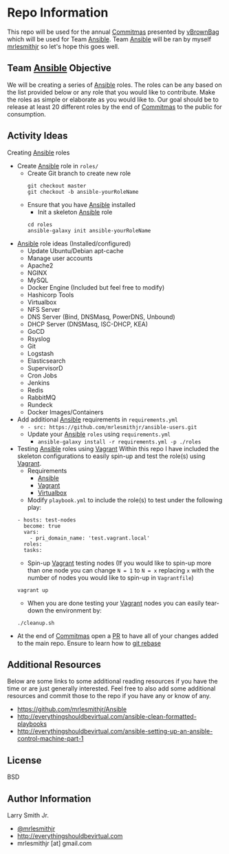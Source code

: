 Repo Information
================
This repo will be used for the annual [Commitmas] presented by [vBrownBag] which
will be used for Team [Ansible]. Team [Ansible] will be ran by myself [mrlesmithjr]
so let's hope this goes well.

Team [Ansible] Objective
------------------------
We will be creating a series of [Ansible] roles. The roles can be any based on
the list provided below or any role that you would like to contribute. Make the
roles as simple or elaborate as you would like to. Our goal should be to release
at least 20 different roles by the end of [Commitmas] to the public for
consumption.

Activity Ideas
--------------
Creating [Ansible] roles
- Create [Ansible] role in `roles/`
  - Create Git branch to create new role
    ```
    git checkout master
    git checkout -b ansible-yourRoleName
    ```
  - Ensure that you have [Ansible] installed
    - Init a skeleton [Ansible] role
    ```
    cd roles
    ansible-galaxy init ansible-yourRoleName
    ```
- [Ansible] role ideas (Installed/configured)
  - Update Ubuntu/Debian apt-cache
  - Manage user accounts
  - Apache2
  - NGINX
  - MySQL
  - Docker Engine (Included but feel free to modify)
  - Hashicorp Tools
  - Virtualbox
  - NFS Server
  - DNS Server (Bind, DNSMasq, PowerDNS, Unbound)
  - DHCP Server (DNSMasq, ISC-DHCP, KEA)
  - GoCD
  - Rsyslog
  - Git
  - Logstash
  - Elasticsearch
  - SupervisorD
  - Cron Jobs
  - Jenkins
  - Redis
  - RabbitMQ
  - Rundeck
  - Docker Images/Containers
- Add additional [Ansible] requirements in `requirements.yml`
  - `- src: https://github.com/mrlesmithjr/ansible-users.git`
  - Update your [Ansible] `roles` using `requirements.yml`
    - `ansible-galaxy install -r requirements.yml -p ./roles`
- Testing [Ansible] roles using [Vagrant]
  Within this repo I have included the skeleton configurations to easily spin-up
  and test the role(s) using [Vagrant].
  - Requirements
    - [Ansible]
    - [Vagrant]
    - [Virtualbox]
  - Modify `playbook.yml` to include the role(s) to test under the following play:
  ```
  - hosts: test-nodes
    become: true
    vars:
      - pri_domain_name: 'test.vagrant.local'
    roles:
    tasks:
  ```
  - Spin-up [Vagrant] testing nodes (If you would like to spin-up more than one
    node you can change `N = 1` to `N = x` replacing `x` with the number of nodes
    you would like to spin-up in `Vagrantfile`)
  ```
  vagrant up
  ```
  - When you are done testing your [Vagrant] nodes you can easily tear-down the
  environment by:
  ```
  ./cleanup.sh
  ```
- At the end of [Commitmas] open a [PR] to have all of your changes added to
  the main repo. Ensure to learn how to [git rebase]

Additional Resources
--------------------
Below are some links to some additional reading resources if you have the time
or are just generally interested. Feel free to also add some additional resources
and commit those to the repo if you have any or know of any.
- https://github.com/mrlesmithjr/Ansible
- http://everythingshouldbevirtual.com/ansible-clean-formatted-playbooks
- http://everythingshouldbevirtual.com/ansible-setting-up-an-ansible-control-machine-part-1

License
-------

BSD

Author Information
------------------

Larry Smith Jr.
- [@mrlesmithjr]
- http://everythingshouldbevirtual.com
- mrlesmithjr [at] gmail.com

[@mrlesmithjr]: <https://twitter.com/mrlesmithjr>
[Ansible]: <https://ansible.com>
[Commitmas]: <https://github.com/commitmas>
[Git]: <https://git-scm.com/downloads>
[git rebase]: <http://rnelson0.com/2014/12/23/using-git-rebase-to-rewrite-history/>
[mrlesmithjr]: <https://twitter.com/mrlesmithjr>
[PR]: <https://help.github.com/articles/about-pull-requests/>
[Vagrant]: <https://www.vagrantup.com/>
[vBrownBag]: <http://vbrownbag.com/>
[Virtualbox]: <https://www.virtualbox.org/wiki/Downloads>
